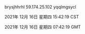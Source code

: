 brysjhhrhl 59.174.25.102 yqqlmgsycl

2021年 12月 16日 星期四 15:42:19 CST

2021年 12月 16日 星期四 07:42:19 GMT
